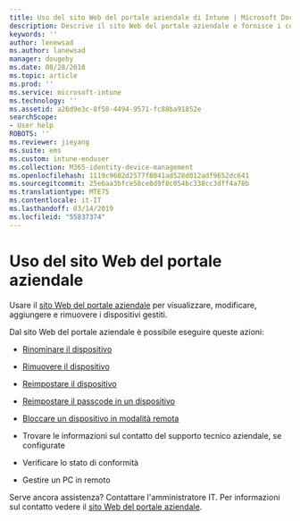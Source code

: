 ```yaml
---
title: Uso del sito Web del portale aziendale di Intune | Microsoft Docs
description: Descrive il sito Web del portale aziendale e fornisce i collegamenti alle procedure per le attività che possono eseguire gli utenti finali nel sito Web
keywords: ''
author: lenewsad
ms.author: lanewsad
manager: dougeby
ms.date: 08/28/2018
ms.topic: article
ms.prod: ''
ms.service: microsoft-intune
ms.technology: ''
ms.assetid: a26d9e3c-8f58-4494-9571-fc88ba91852e
searchScope:
- User help
ROBOTS: ''
ms.reviewer: jieyang
ms.suite: ems
ms.custom: intune-enduser
ms.collection: M365-identity-device-management
ms.openlocfilehash: 1119c9602d2577f8041ad528d012adf9652dc641
ms.sourcegitcommit: 25e6aa3bfce58ce8d9f8c054bc338cc3dff4a78b
ms.translationtype: MTE75
ms.contentlocale: it-IT
ms.lasthandoff: 03/14/2019
ms.locfileid: "55837374"
---
```

# <a name="using-the-intune-company-portal-website"></a>Uso del sito Web del portale aziendale
Usare il [sito Web del portale aziendale](https://portal.manage.microsoft.com) per visualizzare, modificare, aggiungere e rimuovere i dispositivi gestiti.

Dal sito Web del portale aziendale è possibile eseguire queste azioni:

-   [Rinominare il dispositivo](rename-your-device-cpwebsite.md)

-   [Rimuovere il dispositivo](remove-your-device-cpwebsite.md)

-   [Reimpostare il dispositivo](reset-erase-your-device-cpwebsite.md)

-   [Reimpostare il passcode in un dispositivo](reset-your-passcode-cpwebsite.md)

-   [Bloccare un dispositivo in modalità remota](remote-lock-your-device-cpwebsite.md)

-   Trovare le informazioni sul contatto del supporto tecnico aziendale, se configurate

-   Verificare lo stato di conformità

-   Gestire un PC in remoto

Serve ancora assistenza? Contattare l'amministratore IT. Per informazioni sul contatto vedere il [sito Web del portale aziendale](https://go.microsoft.com/fwlink/?linkid=2010980).
